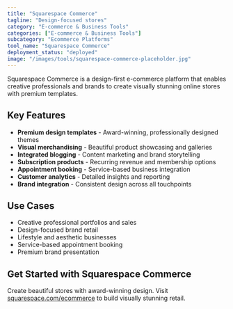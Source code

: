 ```yaml
---
title: "Squarespace Commerce"
tagline: "Design-focused stores"
category: "E-commerce & Business Tools"
categories: ["E-commerce & Business Tools"]
subcategory: "Ecommerce Platforms"
tool_name: "Squarespace Commerce"
deployment_status: "deployed"
image: "/images/tools/squarespace-commerce-placeholder.jpg"
---
```

Squarespace Commerce is a design-first e-commerce platform that enables creative professionals and brands to create visually stunning online stores with premium templates.

## Key Features

- **Premium design templates** - Award-winning, professionally designed themes
- **Visual merchandising** - Beautiful product showcasing and galleries
- **Integrated blogging** - Content marketing and brand storytelling
- **Subscription products** - Recurring revenue and membership options
- **Appointment booking** - Service-based business integration
- **Customer analytics** - Detailed insights and reporting
- **Brand integration** - Consistent design across all touchpoints

## Use Cases

- Creative professional portfolios and sales
- Design-focused brand retail
- Lifestyle and aesthetic businesses
- Service-based appointment booking
- Premium brand presentation

## Get Started with Squarespace Commerce

Create beautiful stores with award-winning design. Visit [squarespace.com/ecommerce](https://www.squarespace.com/ecommerce) to build visually stunning retail.